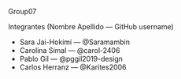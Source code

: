 Group07

Integrantes (Nombre Apellido — GitHub username)

- Sara Jai-Hokimi — @Saramambin
- Carolina Simal  — @carol-2406
- Pablo Gil       — @pggil2019-design
- Carlos Herranz  — @Karites2006

